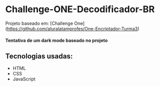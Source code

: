# Challenge-ONE-Decodificador-BR  

Projeto baseado em: [Challenge One] (https://github.com/aluralatamprofes/One-Encriptador-Turma3)

#### Tentativa de um dark mode baseado no projeto

## Tecnologias usadas:
 
* HTML
* CSS
* JavaScript
